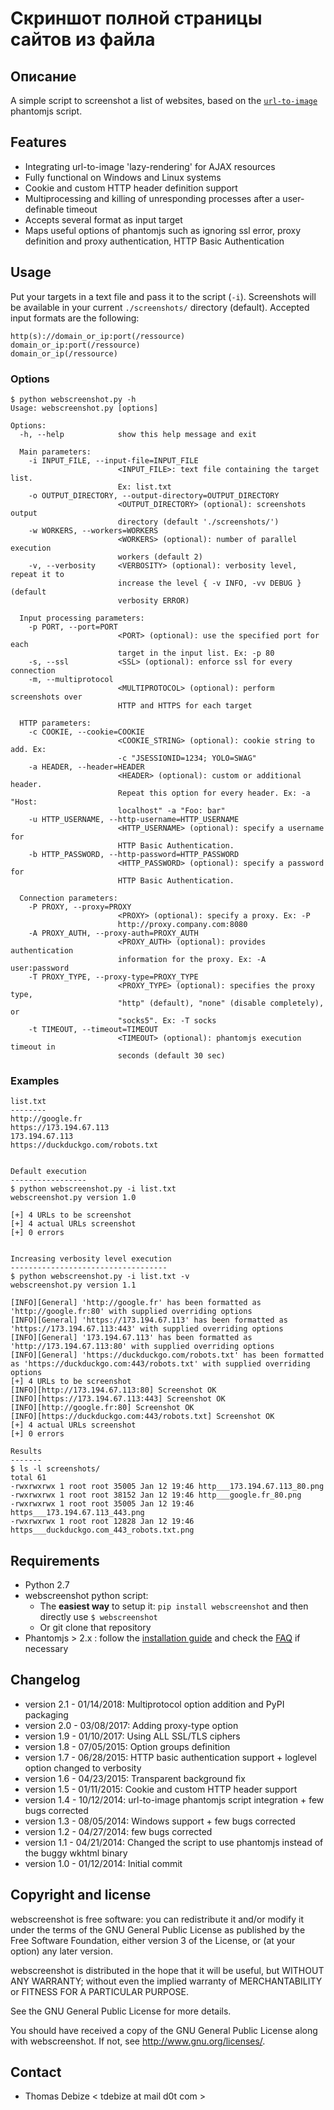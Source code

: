 Скриншот полной страницы сайтов из файла
=============

Описание
-----------
A simple script to screenshot a list of websites, based on the [`url-to-image`](https://github.com/kimmobrunfeldt/url-to-image/) phantomjs script.

Features
--------
* Integrating url-to-image 'lazy-rendering' for AJAX resources
* Fully functional on Windows and Linux systems
* Cookie and custom HTTP header definition support
* Multiprocessing and killing of unresponding processes after a user-definable timeout
* Accepts several format as input target
* Maps useful options of phantomjs such as ignoring ssl error, proxy definition and proxy authentication, HTTP Basic Authentication

Usage
-----
Put your targets in a text file and pass it to the script (`-i`).
Screenshots will be available in your current ```./screenshots/``` directory (default).
Accepted input formats are the following:
```
http(s)://domain_or_ip:port(/ressource)
domain_or_ip:port(/ressource)
domain_or_ip(/ressource)
```

### Options
```
$ python webscreenshot.py -h
Usage: webscreenshot.py [options]

Options:
  -h, --help            show this help message and exit

  Main parameters:
    -i INPUT_FILE, --input-file=INPUT_FILE
                        <INPUT_FILE>: text file containing the target list.
                        Ex: list.txt
    -o OUTPUT_DIRECTORY, --output-directory=OUTPUT_DIRECTORY
                        <OUTPUT_DIRECTORY> (optional): screenshots output
                        directory (default './screenshots/')
    -w WORKERS, --workers=WORKERS
                        <WORKERS> (optional): number of parallel execution
                        workers (default 2)
    -v, --verbosity     <VERBOSITY> (optional): verbosity level, repeat it to
                        increase the level { -v INFO, -vv DEBUG } (default
                        verbosity ERROR)

  Input processing parameters:
    -p PORT, --port=PORT
                        <PORT> (optional): use the specified port for each
                        target in the input list. Ex: -p 80
    -s, --ssl           <SSL> (optional): enforce ssl for every connection
    -m, --multiprotocol
                        <MULTIPROTOCOL> (optional): perform screenshots over
                        HTTP and HTTPS for each target

  HTTP parameters:
    -c COOKIE, --cookie=COOKIE
                        <COOKIE_STRING> (optional): cookie string to add. Ex:
                        -c "JSESSIONID=1234; YOLO=SWAG"
    -a HEADER, --header=HEADER
                        <HEADER> (optional): custom or additional header.
                        Repeat this option for every header. Ex: -a "Host:
                        localhost" -a "Foo: bar"
    -u HTTP_USERNAME, --http-username=HTTP_USERNAME
                        <HTTP_USERNAME> (optional): specify a username for
                        HTTP Basic Authentication.
    -b HTTP_PASSWORD, --http-password=HTTP_PASSWORD
                        <HTTP_PASSWORD> (optional): specify a password for
                        HTTP Basic Authentication.

  Connection parameters:
    -P PROXY, --proxy=PROXY
                        <PROXY> (optional): specify a proxy. Ex: -P
                        http://proxy.company.com:8080
    -A PROXY_AUTH, --proxy-auth=PROXY_AUTH
                        <PROXY_AUTH> (optional): provides authentication
                        information for the proxy. Ex: -A user:password
    -T PROXY_TYPE, --proxy-type=PROXY_TYPE
                        <PROXY_TYPE> (optional): specifies the proxy type,
                        "http" (default), "none" (disable completely), or
                        "socks5". Ex: -T socks
    -t TIMEOUT, --timeout=TIMEOUT
                        <TIMEOUT> (optional): phantomjs execution timeout in
                        seconds (default 30 sec)

```

### Examples
```
list.txt
--------
http://google.fr
https://173.194.67.113
173.194.67.113
https://duckduckgo.com/robots.txt


Default execution
-----------------
$ python webscreenshot.py -i list.txt
webscreenshot.py version 1.0

[+] 4 URLs to be screenshot
[+] 4 actual URLs screenshot
[+] 0 errors


Increasing verbosity level execution
-----------------------------------
$ python webscreenshot.py -i list.txt -v
webscreenshot.py version 1.1

[INFO][General] 'http://google.fr' has been formatted as 'http://google.fr:80' with supplied overriding options
[INFO][General] 'https://173.194.67.113' has been formatted as 'https://173.194.67.113:443' with supplied overriding options
[INFO][General] '173.194.67.113' has been formatted as 'http://173.194.67.113:80' with supplied overriding options
[INFO][General] 'https://duckduckgo.com/robots.txt' has been formatted as 'https://duckduckgo.com:443/robots.txt' with supplied overriding options
[+] 4 URLs to be screenshot
[INFO][http://173.194.67.113:80] Screenshot OK
[INFO][https://173.194.67.113:443] Screenshot OK
[INFO][http://google.fr:80] Screenshot OK
[INFO][https://duckduckgo.com:443/robots.txt] Screenshot OK
[+] 4 actual URLs screenshot
[+] 0 errors

Results
-------
$ ls -l screenshots/
total 61
-rwxrwxrwx 1 root root 35005 Jan 12 19:46 http___173.194.67.113_80.png
-rwxrwxrwx 1 root root 38152 Jan 12 19:46 http___google.fr_80.png
-rwxrwxrwx 1 root root 35005 Jan 12 19:46 https___173.194.67.113_443.png
-rwxrwxrwx 1 root root 12828 Jan 12 19:46 https___duckduckgo.com_443_robots.txt.png
```

Requirements
------------
* Python 2.7
* webscreenshot python script:
  * The **easiest way** to setup it: `pip install webscreenshot` and then directly use `$ webscreenshot`
  * Or git clone that repository
* Phantomjs > 2.x : follow the [installation guide](https://github.com/maaaaz/webscreenshot/wiki/Phantomjs-installation) and check the [FAQ](https://github.com/maaaaz/webscreenshot/wiki/FAQ) if necessary


Changelog
---------
* version 2.1 - 01/14/2018: Multiprotocol option addition and PyPI packaging
* version 2.0 - 03/08/2017: Adding proxy-type option
* version 1.9 - 01/10/2017: Using ALL SSL/TLS ciphers
* version 1.8 - 07/05/2015: Option groups definition
* version 1.7 - 06/28/2015: HTTP basic authentication support + loglevel option changed to verbosity
* version 1.6 - 04/23/2015: Transparent background fix
* version 1.5 - 01/11/2015: Cookie and custom HTTP header support
* version 1.4 - 10/12/2014: url-to-image phantomjs script integration + few bugs corrected
* version 1.3 - 08/05/2014: Windows support + few bugs corrected
* version 1.2 - 04/27/2014: few bugs corrected
* version 1.1 - 04/21/2014: Changed the script to use phantomjs instead of the buggy wkhtml binary
* version 1.0 - 01/12/2014: Initial commit

Copyright and license
---------------------
webscreenshot is free software: you can redistribute it and/or modify it under the terms of the GNU General Public License as published by the Free Software Foundation, either version 3 of the License, or (at your option) any later version.

webscreenshot is distributed in the hope that it will be useful, but WITHOUT ANY WARRANTY; without even the implied warranty of MERCHANTABILITY or FITNESS FOR A PARTICULAR PURPOSE.

See the GNU General Public License for more details.

You should have received a copy of the GNU General Public License along with webscreenshot.
If not, see http://www.gnu.org/licenses/.

Contact
-------
* Thomas Debize < tdebize at mail d0t com >